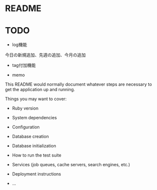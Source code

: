 # README

# TODO

* log機能

今日の新規追加、先週の追加、今月の追加

* tag付加機能

* memo


This README would normally document whatever steps are necessary to get the
application up and running.

Things you may want to cover:

* Ruby version

* System dependencies

* Configuration

* Database creation

* Database initialization

* How to run the test suite

* Services (job queues, cache servers, search engines, etc.)

* Deployment instructions

* ...
